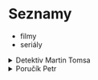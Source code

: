 # Seznamy

* filmy
* seriály
<details>
  <summary>Detektiv Martin Tomsa</summary>

  * Veronika

  * Osamělá

  * Tabatěrka
</details>
<details>
  <summary>Poručík Petr</summary>
  
  * Pláč Bardotky

  * Zloděj

  * Černý kufřík
</details>
